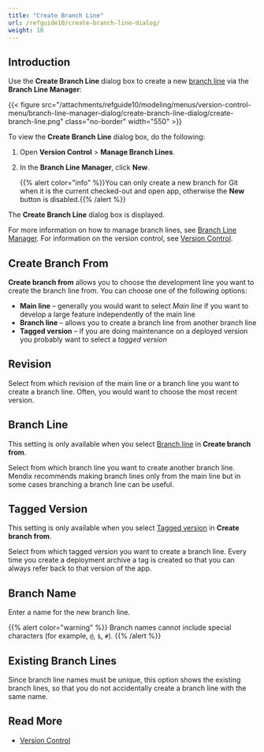 ```yaml
---
title: "Create Branch Line"
url: /refguide10/create-branch-line-dialog/
weight: 10
---
```


## Introduction

Use the **Create Branch Line** dialog box to create a new [branch line](/refguide10/version-control/#branches) via the **Branch Line Manager**:

{{< figure src="/attachments/refguide10/modeling/menus/version-control-menu/branch-line-manager-dialog/create-branch-line-dialog/create-branch-line.png" class="no-border" width="550" >}}

To view the **Create Branch Line** dialog box, do the following:

1. Open **Version Control** > **Manage Branch Lines**.

2. In the **Branch Line Manager**, click **New**. 

    {{% alert color="info" %}}You can only create a new branch for Git when it is the current checked-out and open app, otherwise the **New** button is disabled.{{% /alert %}}

The **Create Branch Line** dialog box is displayed.

For more information on how to manage branch lines, see [Branch Line Manager](/refguide10/branch-line-manager-dialog/). For information on the version control, see [Version Control](/refguide10/version-control/). 

## Create Branch From

**Create branch from** allows you to choose the development line you want to create the branch line from. You can choose one of the following options:

* <a id="main-line"></a>**Main line** – generally you would want to select *Main line* if you want to develop a large feature independently of the main line
* <a id="branch-line"></a>**Branch line** – allows you to create a branch line from another branch line
* <a id="tagged-version"></a>**Tagged version** – if you are doing maintenance on a deployed version you probably want to select a *tagged version*

## Revision

Select from which revision of the main line or a branch line you want to create a branch line. Often, you would want to choose the most recent version.

## Branch Line 

This setting is only available when you select [Branch line](#branch-line) in **Create branch from**. 

Select from which branch line you want to create another branch line. Mendix recommends making branch lines only from the main line but in some cases branching a branch line can be useful.

## Tagged Version

This setting is only available when you select [Tagged version](#tagged-version) in **Create branch from**.  

Select from which tagged version you want to create a branch line. Every time you create a deployment archive a tag is created so that you can always refer back to that version of the app.

## Branch Name

Enter a name for the new branch line.

{{% alert color="warning" %}}
Branch names cannot include special characters (for example, `@`, `$`, `#`). 
{{% /alert %}}

## Existing Branch Lines

Since branch line names must be unique, this option shows the existing branch lines, so that you do not accidentally create a branch line with the same name.

## Read More

* [Version Control](/refguide10/version-control/)
